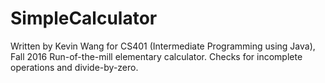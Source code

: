 # SimpleCalculator
Written by Kevin Wang for CS401 (Intermediate Programming using Java), Fall 2016
Run-of-the-mill elementary calculator. Checks for incomplete operations and divide-by-zero. 
